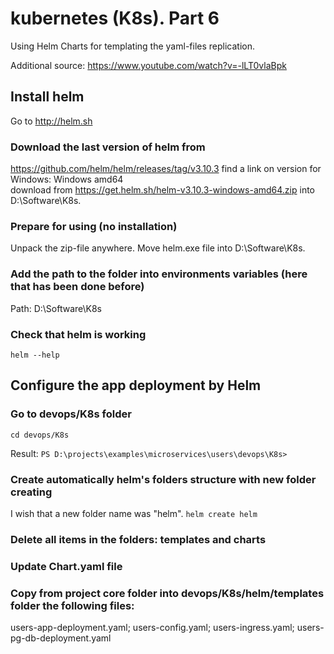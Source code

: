 # kubernetes (K8s). Part 6
Using Helm Charts for templating the yaml-files replication.

Additional source: https://www.youtube.com/watch?v=-lLT0vlaBpk

## Install helm
Go to http://helm.sh

### Download the last version of helm from
https://github.com/helm/helm/releases/tag/v3.10.3 
find a link on version for Windows: Windows amd64       
download from
https://get.helm.sh/helm-v3.10.3-windows-amd64.zip
into D:\Software\K8s.

### Prepare for using (no installation)
Unpack the zip-file anywhere.
Move helm.exe file into D:\Software\K8s.

### Add the path to the folder into environments variables (here that has been done before)
Path: D:\Software\K8s 

### Check that helm is working
``
helm --help
``

## Configure the app deployment by Helm
### Go to devops/K8s folder
``
cd devops/K8s
``

Result:
``
PS D:\projects\examples\microservices\users\devops\K8s>
``

### Create automatically helm's folders structure with new folder creating
I wish that a new folder name was "helm".
``
helm create helm
``
### Delete all items in the folders: templates and charts
### Update Chart.yaml file
### Copy from project core folder into devops/K8s/helm/templates folder the following files:
users-app-deployment.yaml; users-config.yaml; users-ingress.yaml; users-pg-db-deployment.yaml

